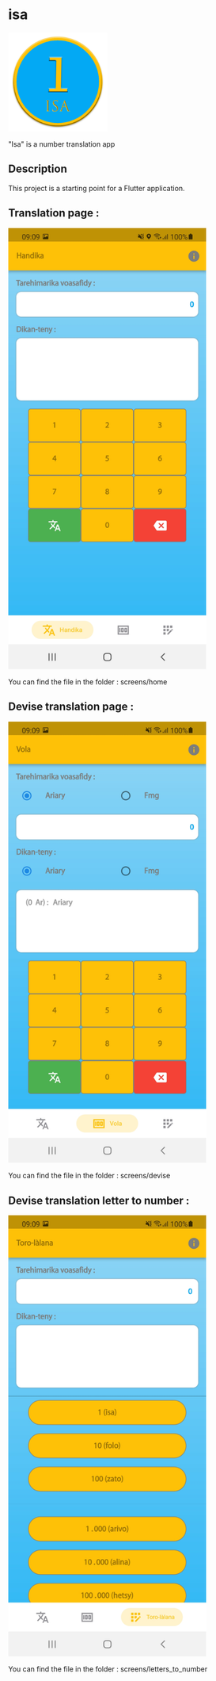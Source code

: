 # isa
<img src="https://github.com/vonjy-2101/isa/blob/main/images/isa.png?raw=true" width="200">

"Isa" is a number translation app

## Description
This project is a starting point for a Flutter application.

## Translation page :
<img src="https://github.com/vonjy-2101/isa/blob/main/images/handika.jpg" width="400">

You can find the file in the folder : screens/home

## Devise translation page :
<img src="https://github.com/vonjy-2101/isa/blob/main/images/devise.jpg" width="400">

You can find the file in the folder : screens/devise

## Devise translation letter to number :
<img src="https://github.com/vonjy-2101/isa/blob/main/images/torolalana.jpg" width="400">

You can find the file in the folder : screens/letters_to_number